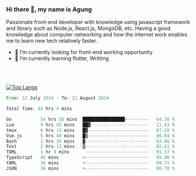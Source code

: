 ### Hi there 👋, my name is Agung
Passionate front-end developer with knowledge using javascript framework and library such as Node.js, React.js, MongoDB, etc. Having a good knowledge about computer networking and how the internet work enables me to learn new tech relatively faster.

<!--
**agungfir98/agungfir98** is a ✨ _special_ ✨ repository because its `README.md` (this file) appears on your GitHub profile.
-->

- 🔭 I’m currently looking for front-end working opportunity
- 🌱 I’m currently learning flutter, Writting
<br/>
<br/>

[![Top Langs](https://github-readme-stats.vercel.app/api/top-langs/?username=agungfir98&langs_count=5)](https://github.com/anuraghazra/github-readme-stats)

<!--START_SECTION:waka-->

```rust
From: 22 July 2024 - To: 21 August 2024

Total Time: 85 hrs 4 mins

Go           54 hrs 58 mins  ████████████████>--------   64.38 %
Lua          9 hrs 45 mins   ██▓----------------------   11.43 %
tmux         6 hrs 13 mins   █▓-----------------------   07.28 %
Vue.js       5 hrs 40 mins   █▒-----------------------   06.64 %
Bash         2 hrs 36 mins   ▓------------------------   03.06 %
Text         2 hrs 13 mins   ▒------------------------   02.61 %
TOML         1 hr 9 mins      ------------------------   01.37 %
TypeScript   46 mins         >------------------------   00.90 %
YAML         36 mins         >------------------------   00.71 %
JSON         36 mins         >------------------------   00.70 %
```

<!--END_SECTION:waka-->
